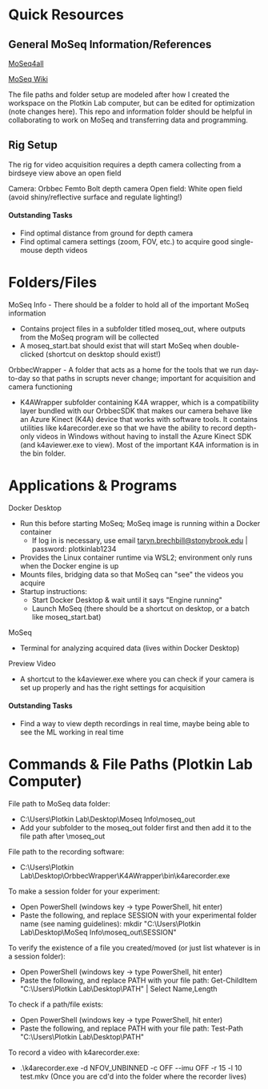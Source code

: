 # Quick Resources
## General MoSeq Information/References
[MoSeq4all](https://dattalab.github.io/moseq2-website/index.html)

[MoSeq Wiki](https://github-wiki-see.page/m/dattalab/moseq2-app/wiki)

The file paths and folder setup are modeled after how I created the workspace on the Plotkin Lab computer, but can be edited for optimization (note changes here). This repo and information folder should be helpful in collaborating to work on MoSeq and transferring data and programming.

## Rig Setup
The rig for video acquisition requires a depth camera collecting from a birdseye view above an open field

Camera: Orbbec Femto Bolt depth camera
Open field: White open field (avoid shiny/reflective surface and regulate lighting!)

#### Outstanding Tasks
- Find optimal distance from ground for depth camera
- Find optimal camera settings (zoom, FOV, etc.) to acquire good single-mouse depth videos

# Folders/Files
MoSeq Info - There should be a folder to hold all of the important MoSeq information
- Contains project files in a subfolder titled moseq_out, where outputs from the MoSeq program will be collected
- A moseq_start.bat should exist that will start MoSeq when double-clicked (shortcut on desktop should exist!)

OrbbecWrapper - A folder that acts as a home for the tools that we run day-to-day so that paths in scrupts never change; important for acquisition and camera functioning
- K4AWrapper subfolder containing K4A wrapper, which is a compatibility layer bundled with our OrbbecSDK that makes our camera behave like an Azure Kinect (K4A) device that works with software tools. It contains utilities like k4arecorder.exe so that we have the ability to record depth-only videos in Windows without having to install the Azure Kinect SDK (and k4aviewer.exe to view). Most of the important K4A information is in the bin folder.

# Applications & Programs
Docker Desktop
- Run this before starting MoSeq; MoSeq image is running within a Docker container
  * If log in is necessary, use email taryn.brechbill@stonybrook.edu | password: plotkinlab1234
- Provides the Linux container runtime via WSL2; environment only runs when the Docker engine is up
- Mounts files, bridging data so that MoSeq can "see" the videos you acquire
- Startup instructions:
  * Start Docker Desktop & wait until it says "Engine running"
  * Launch MoSeq (there should be a shortcut on desktop, or a batch like moseq_start.bat)

MoSeq
- Terminal for analyzing acquired data (lives within Docker Desktop)

Preview Video
- A shortcut to the k4aviewer.exe where you can check if your camera is set up properly and has the right settings for acquisition

#### Outstanding Tasks
- Find a way to view depth recordings in real time, maybe being able to see the ML working in real time

# Commands & File Paths (Plotkin Lab Computer)
File path to MoSeq data folder:
- C:\Users\Plotkin Lab\Desktop\Moseq Info\moseq_out
- Add your subfolder to the moseq_out folder first and then add it to the file path after \moseq_out

File path to the recording software:
- C:\Users\Plotkin Lab\Desktop\OrbbecWrapper\K4AWrapper\bin\k4arecorder.exe

To make a session folder for your experiment:
- Open PowerShell (windows key -> type PowerShell, hit enter)
- Paste the following, and replace SESSION with your experimental folder name (see naming guidelines): mkdir "C:\Users\Plotkin Lab\Desktop\MoSeq Info\moseq_out\SESSION"

To verify the existence of a file you created/moved (or just list whatever is in a session folder):
- Open PowerShell (windows key -> type PowerShell, hit enter)
- Paste the following, and replace PATH with your file path: Get-ChildItem "C:\Users\Plotkin Lab\Desktop\PATH" | Select Name,Length

To check if a path/file exists:
- Open PowerShell (windows key -> type PowerShell, hit enter)
- Paste the following, and replace PATH with your file path: Test-Path "C:\Users\Plotkin Lab\Desktop\PATH"

To record a video with k4arecorder.exe:
- .\k4arecorder.exe -d NFOV_UNBINNED -c OFF --imu OFF -r 15 -l 10 test.mkv (Once you are cd'd into the folder where the recorder lives)
